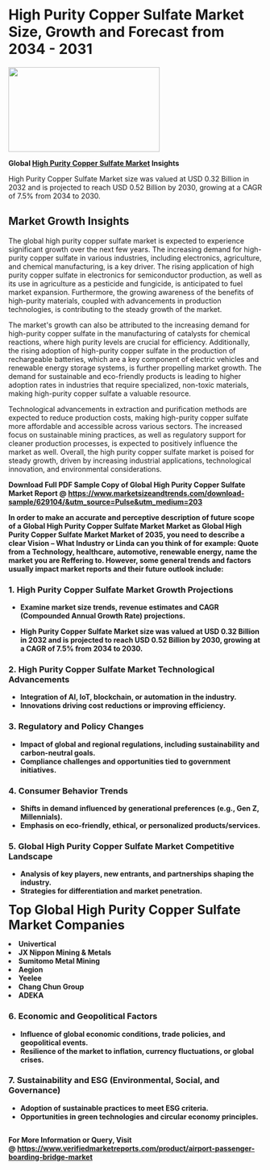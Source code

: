 <H1>High Purity Copper Sulfate Market Size, Growth and Forecast from 2034 - 2031</H1><img class="aligncenter size-medium wp-image-584254" src="https://thirdeyenews.in/wp-content/uploads/2034/09/Global-Market-Research-300x168.jpeg" alt="" width="300" height="168" /><p><strong>Global&nbsp;<a href="https://www.marketsizeandtrends.com/download-sample/629104/&amp;utm_source=Pulse&amp;utm_medium=203">High Purity Copper Sulfate Market</a> Insights</strong></p><p>High Purity Copper Sulfate Market size was valued at USD 0.32 Billion in 2032 and is projected to reach USD 0.52 Billion by 2030, growing at a CAGR of 7.5% from 2034 to 2030.</p><p><h2>Market Growth Insights</h2> <p>The global high purity copper sulfate market is expected to experience significant growth over the next few years. The increasing demand for high-purity copper sulfate in various industries, including electronics, agriculture, and chemical manufacturing, is a key driver. The rising application of high purity copper sulfate in electronics for semiconductor production, as well as its use in agriculture as a pesticide and fungicide, is anticipated to fuel market expansion. Furthermore, the growing awareness of the benefits of high-purity materials, coupled with advancements in production technologies, is contributing to the steady growth of the market.</p> <p><strong></strong></p> <p>The market's growth can also be attributed to the increasing demand for high-purity copper sulfate in the manufacturing of catalysts for chemical reactions, where high purity levels are crucial for efficiency. Additionally, the rising adoption of high-purity copper sulfate in the production of rechargeable batteries, which are a key component of electric vehicles and renewable energy storage systems, is further propelling market growth. The demand for sustainable and eco-friendly products is leading to higher adoption rates in industries that require specialized, non-toxic materials, making high-purity copper sulfate a valuable resource.</p> <p>Technological advancements in extraction and purification methods are expected to reduce production costs, making high-purity copper sulfate more affordable and accessible across various sectors. The increased focus on sustainable mining practices, as well as regulatory support for cleaner production processes, is expected to positively influence the market as well. Overall, the high purity copper sulfate market is poised for steady growth, driven by increasing industrial applications, technological innovation, and environmental considerations.</p> <p><strong></p><p><span class=""><strong>Download Full PDF Sample Copy of Global High Purity Copper Sulfate Market Report</strong> @ <a href="https://www.marketsizeandtrends.com/download-sample/629104/&amp;utm_source=Pulse&amp;utm_medium=203" target="_blank">https://www.marketsizeandtrends.com/download-sample/629104/&amp;utm_source=Pulse&amp;utm_medium=203</a></span></p><p>In order to make an accurate and perceptive description of future scope of a Global&nbsp;High Purity Copper Sulfate Market Market as Global&nbsp;High Purity Copper Sulfate Market Market of 2035, you need to describe a clear Vision &ndash; What Industry or Linda can you think of for example: Quote from a Technology, healthcare, automotive, renewable energy, name the market you are Reffering to. However, some general trends and factors usually impact market reports and their future outlook include:</p><h3>1.&nbsp;<strong>High Purity Copper Sulfate Market Growth Projections</strong></h3><ul><li>Examine market size trends, revenue estimates and CAGR (Compounded Annual Growth Rate) projections.</li><li><p>High Purity Copper Sulfate Market size was valued at USD 0.32 Billion in 2032 and is projected to reach USD 0.52 Billion by 2030, growing at a CAGR of 7.5% from 2034 to 2030.</p></li></ul><h3>2.&nbsp;<strong>High Purity Copper Sulfate Market Technological Advancements</strong></h3><ul><li>Integration of AI, IoT, blockchain, or automation in the industry.</li><li>Innovations driving cost reductions or improving efficiency.</li></ul><h3>3.&nbsp;<strong>Regulatory and Policy Changes</strong></h3><ul><li>Impact of global and regional regulations, including sustainability and carbon-neutral goals.</li><li>Compliance challenges and opportunities tied to government initiatives.</li></ul><h3>4.&nbsp;<strong>Consumer Behavior Trends</strong></h3><ul><li>Shifts in demand influenced by generational preferences (e.g., Gen Z, Millennials).</li><li>Emphasis on eco-friendly, ethical, or personalized products/services.</li></ul><h3>5.&nbsp;<strong>Global High Purity Copper Sulfate Market Competitive Landscape</strong></h3><ul><li>Analysis of key players, new entrants, and partnerships shaping the industry.</li><li>Strategies for differentiation and market penetration.</li></ul><p data-pm-slice="1 1 []"><span style="color: inherit; font-family: inherit; font-size: 25px;">Top Global High Purity Copper Sulfate Market Companies</span></p><div class="" data-test-id=""><p><li>Univertical</li><li> JX Nippon Mining & Metals</li><li> Sumitomo Metal Mining</li><li> Aegion</li><li> Yeelee</li><li> Chang Chun Group</li><li> ADEKA</li></p></div><h3>6.&nbsp;<strong>Economic and Geopolitical Factors</strong></h3><ul><li>Influence of global economic conditions, trade policies, and geopolitical events.</li><li>Resilience of the market to inflation, currency fluctuations, or global crises.</li></ul><h3>7.&nbsp;<strong>Sustainability and ESG (Environmental, Social, and Governance)</strong></h3><ul><li>Adoption of sustainable practices to meet ESG criteria.</li><li>Opportunities in green technologies and circular economy principles.</li></ul><h2><strong style="font-size: 14px;">For More Information or Query, Visit @&nbsp;</strong><a style="background-color: #ffffff; font-size: 14px;" href="https://www.marketsizeandtrends.com/report/high-purity-copper-sulfate-market/" target="_blank">https://www.verifiedmarketreports.com/product/airport-passenger-boarding-bridge-market</a></h2>

